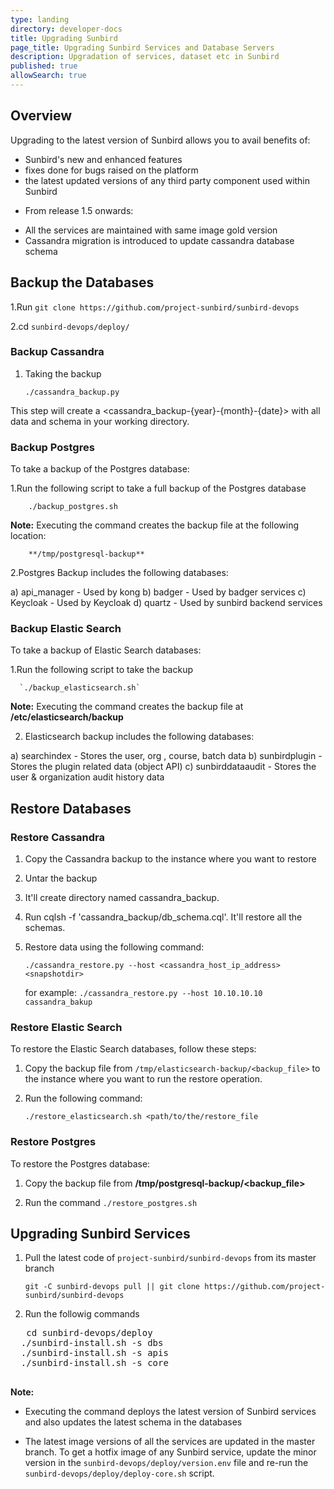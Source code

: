 ```yaml
---
type: landing
directory: developer-docs
title: Upgrading Sunbird 
page_title: Upgrading Sunbird Services and Database Servers
description: Upgradation of services, dataset etc in Sunbird
published: true
allowSearch: true
---
```


## Overview

Upgrading to the latest version of Sunbird allows you to avail benefits of:

- Sunbird's new and enhanced features
- fixes done for bugs raised on the platform
- the latest updated versions of any third party component used within Sunbird  

* From release 1.5 onwards:
	
- All the services are maintained with same image gold version 
- Cassandra migration is introduced to update cassandra database schema


## Backup the Databases

1.Run `git clone https://github.com/project-sunbird/sunbird-devops`

2.cd `sunbird-devops/deploy/`

### Backup Cassandra

1. Taking the backup
    
   	`./cassandra_backup.py`
	
This step will create a <cassandra_backup-{year}-{month}-{date}> with all data and schema in your working directory.
		
### Backup Postgres

To take a backup of the Postgres database: 

1.Run the following script to take a full backup of the Postgres database
		
		./backup_postgres.sh
		
**Note:** Executing the command creates the backup file at the following location: 

		**/tmp/postgresql-backup** 

2.Postgres Backup includes the following databases:
       
a) api_manager -	Used by kong
b) badger      -	Used by badger services
c) Keycloak    -	Used by Keycloak
d) quartz      -	Used by sunbird backend services

### Backup Elastic Search 

To take a backup of Elastic Search databases: 

1.Run the following script to take the backup 
	
	  `./backup_elasticsearch.sh`

**Note:** Executing the command creates the backup file at **/etc/elasticsearch/backup** 

 2. Elasticsearch backup includes the following databases: 
		
a) searchindex      - Stores the user, org , course, batch data
b) sunbirdplugin    - Stores the plugin related data (object API)
c) sunbirddataaudit - Stores the user & organization audit history data

## Restore Databases

### Restore Cassandra

1. Copy the Cassandra backup to the instance where you want to restore 

2. Untar the backup

3. It'll create directory named cassandra_backup.

4. Run cqlsh -f 'cassandra_backup/db_schema.cql'. It'll restore all the schemas.

5. Restore data using the following command:
	           
   	`./cassandra_restore.py --host <cassandra_host_ip_address> <snapshotdir>`
    
    for example: `./cassandra_restore.py --host 10.10.10.10 cassandra_bakup`

### Restore Elastic Search

To restore the Elastic Search databases, follow these steps: 

1. Copy the backup file from `/tmp/elasticsearch-backup/<backup_file>` to the instance where you want to run the restore operation.

2. Run the following command: 	

	`./restore_elasticsearch.sh <path/to/the/restore_file`	

### Restore Postgres

To restore the Postgres database: 

1. Copy the backup file from  **/tmp/postgresql-backup/<backup_file>**

2. Run the command `./restore_postgres.sh`  
	
## Upgrading Sunbird Services 

   1. Pull the latest code of `project-sunbird/sunbird-devops` from its master branch
 
        `git -C sunbird-devops pull || git clone https://github.com/project-sunbird/sunbird-devops`
 
   2. Run the followig commands

   <pre>
   cd sunbird-devops/deploy 
  ./sunbird-install.sh -s dbs
  ./sunbird-install.sh -s apis
  ./sunbird-install.sh -s core
   </pre>

**Note:** 

   - Executing the command deploys the latest version of Sunbird services and also updates the latest schema in the databases

   - The latest image versions of all the services are updated in the master branch. To get a hotfix image of any Sunbird service, update the minor version in the `sunbird-devops/deploy/version.env` file and re-run the `sunbird-devops/deploy/deploy-core.sh` script.
